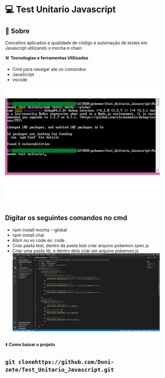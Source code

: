  # :computer: Test Unitario Javascript
 
 
 ## :rocket: Sobre
 Conceitos aplicados a qualidade de código e automação de testes em Javascript utilizando o mocha e chain

:hammer_and_wrench: **Tecnologias e ferramentas Utilizadas**

* Cmd para navegar ate os comandos
* JavaScript
* vscode


![Instrução](https://github.com/Doni-zete/Test_Unitario_Javascript/blob/master/Pokemon%20test%20unitario/img/install%20mocha.png)

 ## Digitar os seguintes comandos no cmd
* npm install mocha --global
* npm install chai
* Abrir no vs code ex: code .
* Criar  pasta test, dentro da pasta test criar arquivo pokemon.spec.js
* Criar uma pasta lib, e dentro dela criar um arquivo pokemon.js
![Instrução](https://github.com/Doni-zete/Test_Unitario_Javascript/blob/master/Pokemon%20test%20unitario/img/pokemon_test.png)



:arrow_down: **Como baixar o projeto**

##  `git clonehttps://github.com/Doni-zete/Test_Unitario_Javascript.git`
